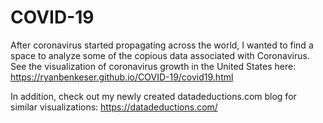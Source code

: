 # COVID-19

After coronavirus started propagating across the world, I wanted to find a space to analyze some of the copious data associated with Coronavirus.  
See the visualization of coronavirus growth in the United States here: https://ryanbenkeser.github.io/COVID-19/covid19.html

In addition, check out my newly created datadeductions.com blog for similar visualizations: https://datadeductions.com/
